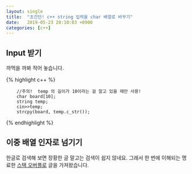 ```yaml
---
layout: single
title:  "초간단! c++ string 입력을 char 배열로 바꾸기"
date:   2019-05-23 20:10:03 +0900
categories: [c++]
--- 
```


## Input 받기
까먹을 까봐 적어 놓습니다.

{% highlight c++ %}

        //주의!  temp 의 길이가 10이라는 걸 알고 있을 때만 사용!
        char board[10];
        string temp;
        cin>>temp;
        strcpy(board, temp.c_str());
{% endhighlight %}

## 이중 배열 인자로 넘기기
한글로 검색해 보면 장황한 글 말고는 검색이 쉽지 않네요.
그래서 한 번에 이해되는 명료한 
<a href="https://stackoverflow.com/questions/8767166/passing-a-2d-array-to-a-c-function" target="_blank">
스택 오버플로</a> 글을 가져왔습니다. 

